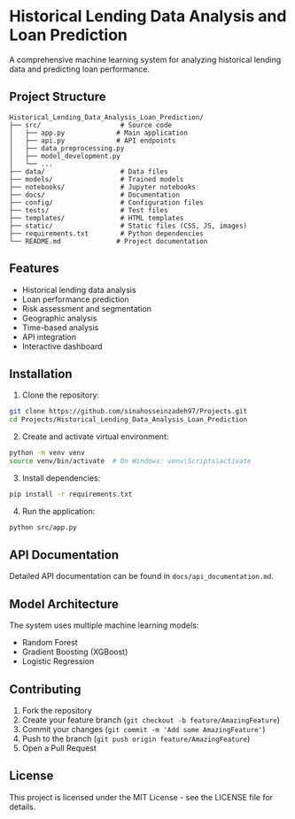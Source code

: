# Historical Lending Data Analysis and Loan Prediction

A comprehensive machine learning system for analyzing historical lending data and predicting loan performance.

## Project Structure

```
Historical_Lending_Data_Analysis_Loan_Prediction/
├── src/                    # Source code
│   ├── app.py             # Main application
│   ├── api.py             # API endpoints
│   ├── data_preprocessing.py
│   ├── model_development.py
│   └── ...
├── data/                   # Data files
├── models/                 # Trained models
├── notebooks/              # Jupyter notebooks
├── docs/                   # Documentation
├── config/                 # Configuration files
├── tests/                  # Test files
├── templates/              # HTML templates
├── static/                 # Static files (CSS, JS, images)
├── requirements.txt        # Python dependencies
└── README.md              # Project documentation
```

## Features

- Historical lending data analysis
- Loan performance prediction
- Risk assessment and segmentation
- Geographic analysis
- Time-based analysis
- API integration
- Interactive dashboard

## Installation

1. Clone the repository:
```bash
git clone https://github.com/sinahosseinzadeh97/Projects.git
cd Projects/Historical_Lending_Data_Analysis_Loan_Prediction
```

2. Create and activate virtual environment:
```bash
python -m venv venv
source venv/bin/activate  # On Windows: venv\Scripts\activate
```

3. Install dependencies:
```bash
pip install -r requirements.txt
```

4. Run the application:
```bash
python src/app.py
```

## API Documentation

Detailed API documentation can be found in `docs/api_documentation.md`.

## Model Architecture

The system uses multiple machine learning models:
- Random Forest
- Gradient Boosting (XGBoost)
- Logistic Regression

## Contributing

1. Fork the repository
2. Create your feature branch (`git checkout -b feature/AmazingFeature`)
3. Commit your changes (`git commit -m 'Add some AmazingFeature'`)
4. Push to the branch (`git push origin feature/AmazingFeature`)
5. Open a Pull Request

## License

This project is licensed under the MIT License - see the LICENSE file for details. 